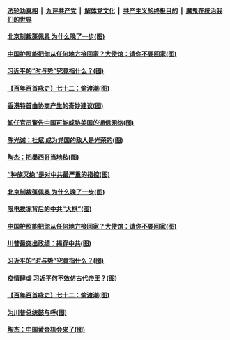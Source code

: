

####  [法轮功真相](../../../../basic/blob/master/README.md?t=01220131) &nbsp;|&nbsp; [九评共产党](../../../../9ping.md/blob/master/README.md?t=01220131) &nbsp;|&nbsp; [解体党文化](../../../../jtdwh.md/blob/master/README.md?t=01220131)  &nbsp;|&nbsp; [共产主义的终极目的](../../../../gczydzjmd.md/blob/master/README.md?t=01220131) &nbsp;|&nbsp; [魔鬼在统治我们的世界](../../../../mgztzwmdsj.md/blob/master/README.md?t=01220131) 

#### [北京制裁蓬佩奥 为什么晚了一步(图)](../pages/p4/959820.md?t=01220131) 

#### [中国护照能把你从任何地方接回家？大使馆：请你不要回家(图)](../pages/p4/959674.md?t=01220131) 

#### [习近平的“时与势”究竟指什么？(图)](../pages/p4/959662.md?t=01220131) 

#### [【百年百首咏史】七十二：偷渡潮(图)](../pages/p4/959658.md?t=01220131) 


#### [香港特首由协商产生的奇妙建议(图)](../pages/p4/959537.md?t=01220131) 



#### [卸任官员警告中国可能威胁美国的通信网络(图)](../pages/p4/959845.md?t=01220131) 

#### [陈光诚：杜斌 成为党国的敌人是光荣的(图)](../pages/p4/959830.md?t=01220131) 

#### [陶杰：把墨西哥当地毡(图)](../pages/p4/959827.md?t=01220131) 

#### [“种族灭绝”是对中共最严重的指控(图)](../pages/p4/959823.md?t=01220131) 

#### [北京制裁蓬佩奥 为什么晚了一步(图)](../pages/p4/959820.md?t=01220131) 




#### [限电挨冻背后的中共“大棋”(图)](../pages/p4/959663.md?t=01220131) 

#### [中国护照能把你从任何地方接回家？大使馆：请你不要回家(图)](../pages/p4/959674.md?t=01220131) 

#### [川普最突出政绩：揭穿中共(图)](../pages/p4/959672.md?t=01220131) 

#### [习近平的“时与势”究竟指什么？(图)](../pages/p4/959662.md?t=01220131) 

#### [疫情肆虐 习近平何不效仿古代帝王？(图)](../pages/p4/959668.md?t=01220131) 

#### [【百年百首咏史】七十二：偷渡潮(图)](../pages/p4/959658.md?t=01220131) 



#### [为川普总统鼓与呼(图)](../pages/p4/959583.md?t=01220131) 

#### [陶杰：中国黄金机会来了(图)](../pages/p4/959540.md?t=01220131) 

